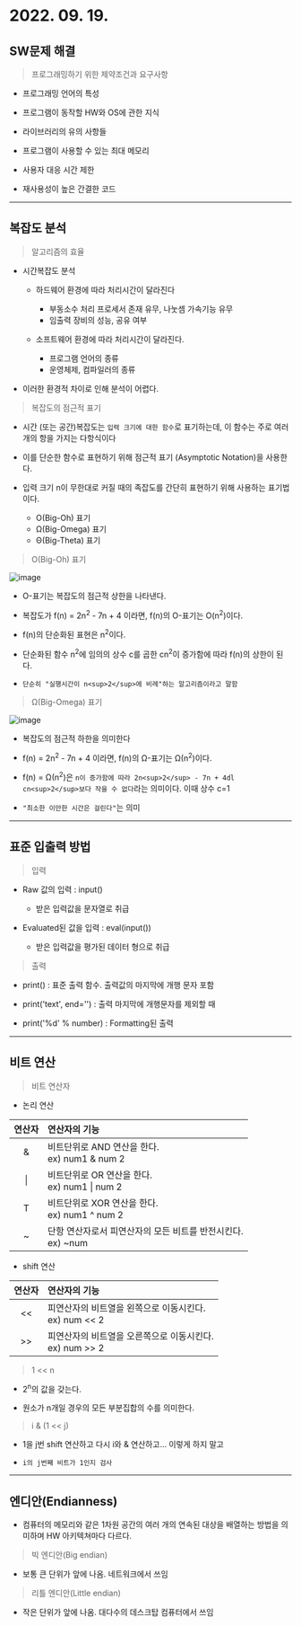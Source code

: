 # 2022. 09. 19.

## SW문제 해결

> 프로그래밍하기 위한 제약조건과 요구사항

- 프로그래밍 언어의 특성

- 프로그램이 동작할 HW와 OS에 관한 지식

- 라이브러리의 유의 사항들

- 프로그램이 사용할 수 있는 최대 메모리

- 사용자 대응 시간 제한

- 재사용성이 높은 간결한 코드

---

## 복잡도 분석

> 알고리즘의 효율

- 시간복잡도 분석
  
  - 하드웨어 환경에 따라 처리시간이 달라진다
    
    - 부동소수 처리 프로세서 존재 유무, 나눗셈 가속기능 유무
    - 임출력 장비의 성능, 공유 여부
  
  - 소프트웨어 환경에 따라 처리시간이 달라진다.
    
    - 프로그램 언어의 종류
    - 운영체제, 컴파일러의 종류

- 이러한 환경적 차이로 인해 분석이 어렵다.

> 복잡도의 점근적 표기

- 시간 (또는 공간)복잡도는 `입력 크기에 대한 함수`로 표기하는데, 이 함수는 주로 여러개의 항을 가지는 다항식이다

- 이를 단순한 함수로 표현하기 위해 점근적 표기 (Asymptotic Notation)을 사용한다.

- 입력 크기 n이 무한대로 커질 때의 족잡도를 간단히 표현하기 위해 사용하는 표기법이다.
  
  - O(Big-Oh) 표기
  - Ω(Big-Omega) 표기
  - Θ(Big-Theta) 표기

> O(Big-Oh) 표기

  ![image](https://user-images.githubusercontent.com/109258306/190938885-d428392c-9dc3-4830-80ac-fecae984b23f.png)

- O-표기는 복잡도의 점근적 상한을 나타낸다.

- 복잡도가 f(n) = 2n<sup>2</sup> - 7n + 4 이라면, f(n)의 O-표기는 O(n<sup>2</sup>)이다.

- f(n)의 단순화된 표현은 n<sup>2</sup>이다.

- 단순화된 함수 n<sup>2</sup>에 임의의 상수 c를 곱한 cn<sup>2</sup>이 증가함에 따라 f(n)의 상한이 된다.

- `단순히 "실행시간이 n<sup>2</sup>에 비례"하는 알고리즘이라고 말함`

> Ω(Big-Omega) 표기

  ![image](https://user-images.githubusercontent.com/109258306/190939652-6d73cdcc-2865-411a-88ae-d97768ae4bc4.png)

- 복잡도의 점근적 하한을 의미한다

- f(n) = 2n<sup>2</sup> - 7n + 4 이라면, f(n)의 Ω-표기는 Ω(n<sup>2</sup>)이다.

- f(n) = Ω(n<sup>2</sup>)은 `n이 증가함에 따라 2n<sup>2</sup> - 7n + 4dl cn<sup>2</sup>보다 작을 수 없다`라는 의미이다. 이때 상수 c=1

- `"최소한 이만한 시간은 걸린다"`는 의미

---

## 표준 입출력 방법

> 입력

- Raw 값의 입력 : input()
  
  - 받은 입력값을 문자열로 취급

- Evaluated된 값을 입력 : eval(input())
  
  - 받은 입력값을 평가된 데이터 형으로 취급

> 출력

- print() : 표준 출력 함수. 출력값의 마지막에 개행 문자 포함

- print('text', end='') : 출력 마지막에 개행문자를 제외할 때

- print('%d' % number) : Formatting된 출력

---

## 비트 연산

> 비트 연산자

- 논리 연산

| 연산자 | 연산자의 기능                                                   |
| :----: | :-------------------------------------------------------------- |
|   &    | 비트단위로 AND 연산을 한다. <br>ex) num1 & num 2                |
|   \|   | 비트단위로 OR 연산을 한다. <br>ex) num1 \| num 2                |
|   T    | 비트단위로 XOR 연산을 한다. <br>ex) num1 ^ num 2                |
|   ~    | 단항 연산자로서 피연산자의 모든 비트를 반전시킨다. <br>ex) ~num |

- shift 연산

| 연산자 | 연산자의 기능                                               |
| :----: | :---------------------------------------------------------- |
|   <<   | 피연산자의 비트열을 왼쪽으로 이동시킨다. <br>ex) num << 2   |
|   >>   | 피연산자의 비트열을 오른쪽으로 이동시킨다. <br>ex) num >> 2 |

> 1 << n

- 2<sup>n</sup>의 값을 갖는다.

- 원소가 n개일 경우의 모든 부분집합의 수를 의미한다.

> i & (1 << j)

- 1을 j번 shift 연산하고 다시 i와 & 연산하고... 이렇게 하지 말고 
  
- `i의 j번째 비트가 1인지 검사`

---

## 엔디안(Endianness)

- 컴퓨터의 메모리와 같은 1차원 공간의 여러 개의 연속된 대상을 배열하는 방법을 의미하며 HW 아키텍쳐마다 다르다.

> 빅 엔디안(Big endian)

- 보통 큰 단위가 앞에 나옴. 네트워크에서 쓰임

> 리틀 엔디안(Little endian)

- 작은 단위가 앞에 나옴. 대다수의 데스크탑 컴퓨터에서 쓰임